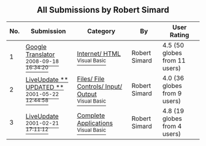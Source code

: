 ﻿<div align="center">

## All Submissions by Robert Simard

</div>

No.  | Submission | Category | By   | User Rating
---- | ---------- | -------- | ---- | -----------
1 | [Google Translator<br /><sup>2008-09-18 16:34:20</sup>](https://github.com/Planet-Source-Code/robert-simard-google-translator__1-62327) | [Internet/ HTML<br /><sup>Visual Basic</sup>](../ByCategory/internet-html__1-34.md) | Robert Simard | 4.5 (50 globes from 11 users)
2 | [LiveUpdate \*\* UPDATED \*\*<br /><sup>2001-05-22 12:44:58</sup>](https://github.com/Planet-Source-Code/robert-simard-liveupdate-updated__1-23353) | [Files/ File Controls/ Input/ Output<br /><sup>Visual Basic</sup>](../ByCategory/files-file-controls-input-output__1-3.md) | Robert Simard | 4.0 (36 globes from 9 users)
3 | [LiveUpdate<br /><sup>2001-02-21 17:11:12</sup>](https://github.com/Planet-Source-Code/robert-simard-liveupdate__1-21224) | [Complete Applications<br /><sup>Visual Basic</sup>](../ByCategory/complete-applications__1-27.md) | Robert Simard | 4.8 (19 globes from 4 users)
